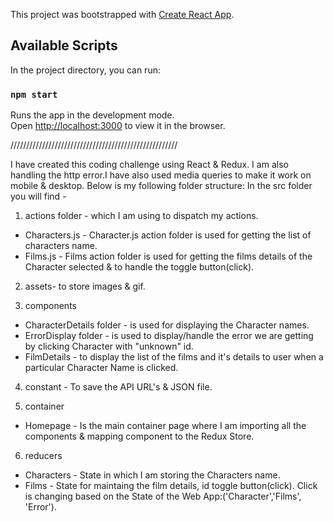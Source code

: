 This project was bootstrapped with [Create React App](https://github.com/facebook/create-react-app).

## Available Scripts

In the project directory, you can run:

### `npm start`

Runs the app in the development mode.<br>
Open [http://localhost:3000](http://localhost:3000) to view it in the browser.

/////////////////////////////////////////////////////

I have created this coding challenge using React & Redux. I am also handling the http error.I have also used media queries to make it work on mobile & desktop.
Below is my following folder structure:
In the src folder you will find -
1. actions folder - which I am using to dispatch my actions.
- Characters.js - Character.js action folder is used for getting the list of characters name.
- Films.js - Films action folder is used for getting the films details of the Character selected & to handle the toggle button(click).

2. assets- to store images & gif.

3. components
- CharacterDetails folder - is used for displaying the Character names.
- ErrorDisplay folder - is used to display/handle the error we are getting by clicking Character with "unknown" id.
- FilmDetails - to display the list of the films and it's details to user when a particular Character Name is clicked.

4. constant - To save the API URL's & JSON file.

5. container 
- Homepage - Is the main container page where I am importing all the components & mapping component to the Redux Store.

6. reducers
- Characters - State in which I am storing the Characters name.
- Films - State for maintaing the film details, id toggle button(click). Click is changing based on the State of the Web App:('Character','Films', 'Error').
